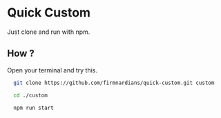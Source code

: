 # Quick Custom

Just clone and run with npm.

## How ?

Open your terminal and try this.

```bash
  git clone https://github.com/firmnardians/quick-custom.git custom

  cd ./custom

  npm run start
```
